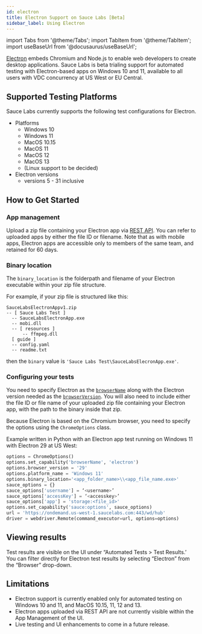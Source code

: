```yaml
---
id: electron
title: Electron Support on Sauce Labs [Beta]
sidebar_label: Using Electron
---
```


import Tabs from '@theme/Tabs';
import TabItem from '@theme/TabItem';
import useBaseUrl from '@docusaurus/useBaseUrl';

[Electron](https://electronjs.org/) embeds Chromium and Node.js to enable web developers to create desktop applications. Sauce Labs is beta trialing support for automated testing with Electron-based apps on Windows 10 and 11, available to all users with VDC concurrency at US West or EU Central.

## Supported Testing Platforms

Sauce Labs currently supports the following test configurations for Electron.
- Platforms
  - Windows 10 
  - Windows 11
  - MacOS 10.15
  - MacOS 11
  - MacOS 12
  - MacOS 13
  - (Linux support to be decided)
- Electron versions
  - versions 5 - 31 inclusive

## How to Get Started

### App management

Upload a zip file containing your Electron app via [REST API](/mobile-apps/app-storage/#upload-apps-via-rest-api). You can refer to uploaded apps by either the file ID or filename. Note that as with mobile apps, Electron apps are accessible only to members of the same team, and retained for 60 days.

### Binary location

The `binary_location` is the folderpath and filename of your Electron executable within your zip file structure.

For example, if your zip file is structured like this:
```
SauceLabsElectronAppv1.zip
-- [ Sauce Labs Test ]
  -- SauceLabsElectronApp.exe
  -- mobi.dll
  -- [ resources ]
      -- ffmpeg.dll  
  [ guide ]
  -- config.yaml
  -- readme.txt
```

then the `binary` value is `'Sauce Labs Test\SauceLabsElecronApp.exe'`.

### Configuring your tests

You need to specify Electron as the [`browserName`](https://docs.saucelabs.com/dev/test-configuration-options/#browsername) along with the Electron version needed as the [`browserVersion`](https://docs.saucelabs.com/dev/test-configuration-options/#browserversion). You will also need to include either the file ID or file name of your uploaded zip file containing your Electron app, with the path to the binary inside that zip.

Because Electron is based on the Chromium browser, you need to specify the options using the `ChromeOptions` class.

Example written in Python with an Electron app test running on Windows 11 with Electron 29 at US West:

```python
options = ChromeOptions()
options.set_capability('browserName', 'electron')
options.browser_version = '29'
options.platform_name = 'Windows 11'
options.binary_location='<app_folder_name>\\<app_file_name.exe>'
sauce_options = {}
sauce_options['username'] = ‘<username>’
sauce_options['accessKey'] = ‘<accesskey>’
sauce_options['app'] = 'storage:<file_id>'
options.set_capability('sauce:options', sauce_options)
url = 'https://ondemand.us-west-1.saucelabs.com:443/wd/hub'
driver = webdriver.Remote(command_executor=url, options=options)
```

## Viewing results

Test results are visible on the UI under “Automated Tests > Test Results.’ You can filter directly for Electron test results by selecting “Electron” from the “Browser” drop-down.

## Limitations

- Electron support is currently enabled only for automated testing on Windows 10 and 11, and MacOS 10.15, 11, 12 and 13. 
- Electron apps uploaded via REST API are not currently visible within the App Management of the UI. 
- Live testing and UI enhancements to come in a future release.
